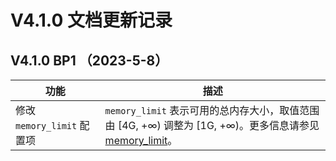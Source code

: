 # V4.1.0 文档更新记录

## V4.1.0 BP1 （2023-5-8）

| 功能 | 描述|
|------|------|
| 修改 `memory_limit` 配置项 |`memory_limit` 表示可用的总内存大小，取值范围由 [4G, +∞) 调整为 [1G, +∞)。更多信息请参见 [memory_limit](700.reference/500.system-reference/100.system-configuration-items/300.cluster-level-configuration-items/19800.sql_audit_memory_limit.md)。|
